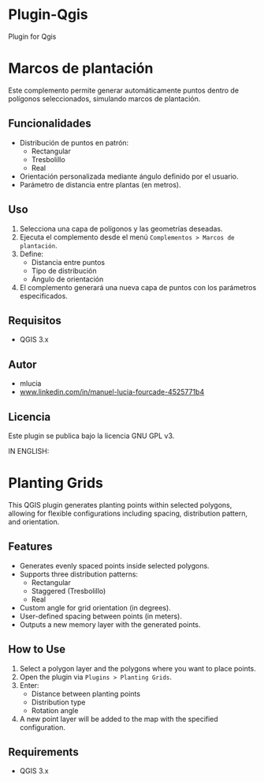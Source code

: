 # Plugin-Qgis
Plugin for Qgis
# Marcos de plantación

Este complemento permite generar automáticamente puntos dentro de polígonos seleccionados, simulando marcos de plantación. 

## Funcionalidades

- Distribución de puntos en patrón:
  - Rectangular
  - Tresbolillo
  - Real
- Orientación personalizada mediante ángulo definido por el usuario.
- Parámetro de distancia entre plantas (en metros).

## Uso

1. Selecciona una capa de polígonos y las geometrías deseadas.
2. Ejecuta el complemento desde el menú `Complementos > Marcos de plantación`.
3. Define:
   - Distancia entre puntos
   - Tipo de distribución
   - Ángulo de orientación
4. El complemento generará una nueva capa de puntos con los parámetros especificados.

## Requisitos

- QGIS 3.x

## Autor

- mlucia
- www.linkedin.com/in/manuel-lucia-fourcade-4525771b4

## Licencia

Este plugin se publica bajo la licencia GNU GPL v3.

IN ENGLISH:

# Planting Grids

This QGIS plugin generates planting points within selected polygons, allowing for flexible configurations including spacing, distribution pattern, and orientation.

## Features

- Generates evenly spaced points inside selected polygons.
- Supports three distribution patterns:
  - Rectangular
  - Staggered (Tresbolillo)
  - Real
- Custom angle for grid orientation (in degrees).
- User-defined spacing between points (in meters).
- Outputs a new memory layer with the generated points.

## How to Use

1. Select a polygon layer and the polygons where you want to place points.
2. Open the plugin via `Plugins > Planting Grids`.
3. Enter:
   - Distance between planting points
   - Distribution type
   - Rotation angle
4. A new point layer will be added to the map with the specified configuration.

## Requirements

- QGIS 3.x
